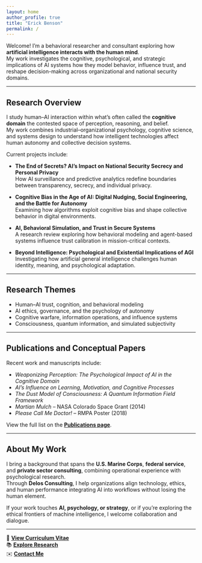 ```yaml
---
layout: home
author_profile: true
title: "Erick Benson"
permalink: /
---
```

Welcome! I’m a behavioral researcher and consultant exploring how **artificial intelligence interacts with the human mind**.  
My work investigates the cognitive, psychological, and strategic implications of AI systems how they model behavior, influence trust, and reshape decision-making across organizational and national security domains.

---

## Research Overview
I study human–AI interaction within what’s often called the **cognitive domain** the contested space of perception, reasoning, and belief.  
My work combines industrial–organizational psychology, cognitive science, and systems design to understand how intelligent technologies affect human autonomy and collective decision systems.

Current projects include:

- **The End of Secrets? AI’s Impact on National Security Secrecy and Personal Privacy**  
  How AI surveillance and predictive analytics redefine boundaries between transparency, secrecy, and individual privacy.

- **Cognitive Bias in the Age of AI: Digital Nudging, Social Engineering, and the Battle for Autonomy**  
  Examining how algorithms exploit cognitive bias and shape collective behavior in digital environments.

- **AI, Behavioral Simulation, and Trust in Secure Systems**  
  A research review exploring how behavioral modeling and agent-based systems influence trust calibration in mission-critical contexts.

- **Beyond Intelligence: Psychological and Existential Implications of AGI**  
  Investigating how artificial general intelligence challenges human identity, meaning, and psychological adaptation.

---

## Research Themes
- Human–AI trust, cognition, and behavioral modeling  
- AI ethics, governance, and the psychology of autonomy  
- Cognitive warfare, information operations, and influence systems  
- Consciousness, quantum information, and simulated subjectivity  

---

## Publications and Conceptual Papers
Recent work and manuscripts include:

- *Weaponizing Perception: The Psychological Impact of AI in the Cognitive Domain*  
- *AI’s Influence on Learning, Motivation, and Cognitive Processes*  
- *The Dust Model of Consciousness: A Quantum Information Field Framework*  
- *Martian Mulch* – NASA Colorado Space Grant (2014)  
- *Please Call Me Doctor!* – RMPA Poster (2018)  

View the full list on the [**Publications page**](/publications/).

---

## About My Work
I bring a background that spans the **U.S. Marine Corps**, **federal service**, and **private sector consulting**, combining operational experience with psychological research.  
Through **Delos Consulting**, I help organizations align technology, ethics, and human performance integrating AI into workflows without losing the human element.

If your work touches **AI, psychology, or strategy**, or if you’re exploring the ethical frontiers of machine intelligence, I welcome collaboration and dialogue.

---

📄 [**View Curriculum Vitae**](/cv/)  
📚 [**Explore Research**](/research/)  
✉️ [**Contact Me**](mailto:erickbenson66@gmail.com)
